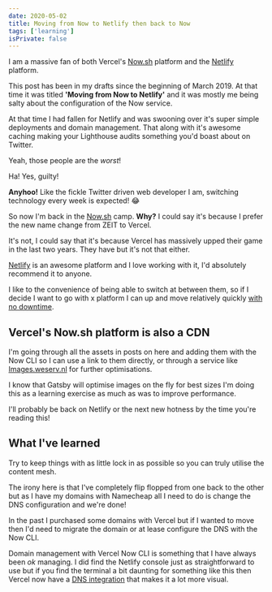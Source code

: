 ```yaml
---
date: 2020-05-02
title: Moving from Now to Netlify then back to Now
tags: ['learning']
isPrivate: false
---
```


<script>
  import { Tweet } from 'sveltekit-embed'
</script>

I am a massive fan of both Vercel's [Now.sh] platform and the
[Netlify] platform.

This post has been in my drafts since the beginning of March 2019. At
that time it was titled **'Moving from Now to Netlify'** and it was
mostly me being salty about the configuration of the Now service.

At that time I had fallen for Netlify and was swooning over it's super
simple deployments and domain management. That along with it's awesome
caching making your Lighthouse audits something you'd boast about on
Twitter.

Yeah, those people are the _worst_!

<Tweet tweetLink="spences10/status/1249078453506396160" />

Ha! Yes, guilty!

**Anyhoo!** Like the fickle Twitter driven web developer I am,
switching technology every week is expected! 😂

So now I'm back in the [Now.sh] camp. **Why?** I could say it's
because I prefer the new name change from ZEIT to Vercel.

It's not, I could say that it's because Vercel has massively upped
their game in the last two years. They have but it's not that either.

[Netlify] is an awesome platform and I love working with it, I'd
absolutely recommend it to anyone.

I like to the convenience of being able to switch at between them, so
if I decide I want to go with x platform I can up and move relatively
quickly [with no downtime].

## Vercel's Now.sh platform is also a CDN

I'm going through all the assets in posts on here and adding them with
the Now CLI so I can use a link to them directly, or through a service
like [Images.weserv.nl] for further optimisations.

I know that Gatsby will optimise images on the fly for best sizes I'm
doing this as a learning exercise as much as was to improve
performance.

I'll probably be back on Netlify or the next new hotness by the time
you're reading this!

## What I've learned

Try to keep things with as little lock in as possible so you can truly
utilise the content mesh.

The irony here is that I've completely flip flopped from one back to
the other but as I have my domains with Namecheap all I need to do is
change the DNS configuration and we're done!

In the past I purchased some domains with Vercel but if I wanted to
move then I'd need to migrate the domain or at lease configure the DNS
with the Now CLI.

Domain management with Vercel Now CLI is something that I have always
been _ok_ managing. I did find the Netlify console just as
straightforward to use but if you find the terminal a bit daunting for
something like this then Vercel now have a [DNS integration] that
makes it a lot more visual.

<!-- LINKS -->

[now.sh]: https://now.sh
[netlify]: https://www.netlify.com/
[greenkeeper.io]: https://greenkeeper.io
[images.weserv.nl]: https://images.weserv.nl/docs/quick-reference.html
[with no downtime]:
  https://vercel.com/guides/zero-downtime-domain-migration
[dns integration]: https://vercel.com/integrations/dns
